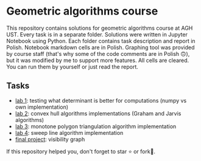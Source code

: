 # Geometric algorithms course

This repository contains solutions for geometric algorithms course at AGH UST. Every task is in a separate folder. Solutions were written in Jupyter Notebook using Python. Each folder contains task description and report in Polish. Notebook markdown cells are in Polish. Graphing tool was provided by course staff (that's why some of the code comments are in Polish 🙃), but it was modified by me to support more features. All cells are cleared. You can run them by yourself or just read the report.

## Tasks

- [lab 1](https://github.com/pklatka/geometric-algorithms-course/tree/main/Lab%201): testing what determinant is better for computations (numpy vs own implementation)
- [lab 2](https://github.com/pklatka/geometric-algorithms-course/tree/main/Lab%202): convex hull algorithms implementations (Graham and Jarvis algorithms)
- [lab 3](https://github.com/pklatka/geometric-algorithms-course/tree/main/Lab%203): monotone polygon triangulation algorithm implementation
- [lab 4](https://github.com/pklatka/geometric-algorithms-course/tree/main/Lab%204): sweep line algorithm implementation
- [final project](https://github.com/pklatka/visibility-graph): visibility graph

If this repository helped you, don't forget to star ⭐️ or fork🍴.
